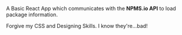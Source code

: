 A Basic React App which communicates with the **NPMS.io API** to load package information.

 Forgive my CSS and Designing Skills. I know they're...bad!